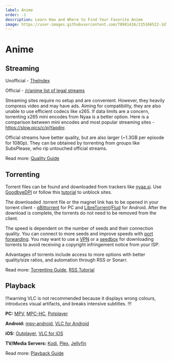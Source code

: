 ```yaml
---
label: Anime
order: -1
description: Learn How and Where to Find Your Favorite Anime
image: https://user-images.githubusercontent.com/78981416/215166522-1d7358e8-bec2-4a54-a9ec-71deab646e56.gif
---
```


# Anime

## Streaming

Unofficial - [TheIndex](https://theindex.moe/)

Official - [/r/anime list of legal streams](https://www.reddit.com/r/anime/wiki/legal_streams)

Streaming sites require no setup and are convenient. However, they heavily compress video and may have ads. Aiming for compatibility, they are also unable to use efficient codecs like x265. If data limits are a concern, torrenting x265 mini encodes from Nyaa is a better option. Here is a comparison between mini encodes and most popular streaming sites - https://slow.pics/c/pjYaqdnr.

Official streams have better quality, but are also larger (~1.3GB per episode for 1080p). They can be obtained by torrenting from groups like SubsPlease, who rip untouched official streams.

Read more: [Quality Guide](/guides/quality)

## Torrenting

Torrent files can be found and downloaded from trackers like [nyaa.si](https://nyaa.si). Use [GoodbyeDPI](https://github.com/ValdikSS/GoodbyeDPI) or follow this [tutorial](/tutorials/unblock) to unblock sites.

The downloaded .torrent file or the magnet link has to be opened in your torrent client - [qBittorrent](https://www.qbittorrent.org/download.php) for PC and [LibreTorrent](https://play.google.com/store/apps/details?id=org.proninyaroslav.libretorrent)/[Flud](https://play.google.com/store/apps/details?id=com.delphicoder.flud) for Android. After the download is complete, the torrents do not need to be removed from the client.

The speed is dependent on the number of seeds and their connection quality. You can connect to more seeds and improve speeds with [port forwarding](/guides/torrenting#how-to-port-forward). You may want to use a [VPN](/faq/vpn) or a [seedbox](/guides/torrenting#what-is-a-seedbox) for downloading torrents to avoid receiving a copyright infringement notice from your ISP.

Advantages of torrents include access to more options with better quality/size ratios, and automation through RSS or Sonarr.

Read more: [Torrenting Guide](/guides/torrenting), [RSS Tutorial](/tutorials/rss)

## Playback

!!!warning
VLC is not recommended because it displays wrong colours, introduces visual artifacts, and breaks intensive subtitles.
!!!

**PC:** [MPV](https://mpv.io/installation/), [MPC-HC](https://github.com/clsid2/mpc-hc/releases), [Potplayer](https://potplayer.daum.net)

**Android:** [mpv-android](https://play.google.com/store/apps/details?id=is.xyz.mpv&hl=lv&gl=US), [VLC for Android](https://play.google.com/store/apps/details?id=org.videolan.vlc)

**iOS:** [Outplayer](https://apps.apple.com/us/app/outplayer/id1449923287), [VLC for iOS](https://apps.apple.com/us/app/vlc-media-player/id650377962)

**TV/Media Servers:** [Kodi](https://kodi.tv), [Plex](https://www.plex.tv/), [Jellyfin](https://jellyfin.org/)

Read more: [Playback Guide](/guides/playback)

